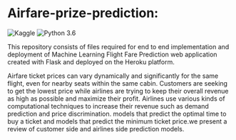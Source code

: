 # Airfare-prize-prediction: 
![Kaggle](https://img.shields.io/badge/Dataset-Kaggle-blue.svg) ![Python 3.6](https://img.shields.io/badge/Python-3.6-brightgreen.svg)

This repository consists of files required for end to end implementation and deployment of Machine Learning Flight Fare Prediction web application created with Flask and deployed on the Heroku platform.

Airfare ticket prices can vary dynamically and significantly for the same flight, even for nearby seats within the same cabin. Customers are seeking to get the lowest price while airlines are trying to keep their overall revenue as high as possible and maximize their profit. Airlines use various kinds of computational techniques to increase their revenue such as demand prediction and price discrimination. models that predict the optimal time to buy a ticket and models that predict the minimum ticket price.we present a review of customer side and airlines side prediction models.
